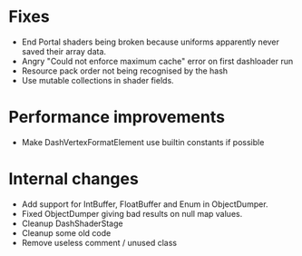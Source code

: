 # Fixes
- End Portal shaders being broken because uniforms apparently never saved their array data.
- Angry "Could not enforce maximum cache" error on first dashloader run
- Resource pack order not being recognised by the hash
- Use mutable collections in shader fields.

# Performance improvements
- Make DashVertexFormatElement use builtin constants if possible

# Internal changes
- Add support for IntBuffer, FloatBuffer and Enum in ObjectDumper.
- Fixed ObjectDumper giving bad results on null map values.
- Cleanup DashShaderStage
- Cleanup some old code
- Remove useless comment / unused class